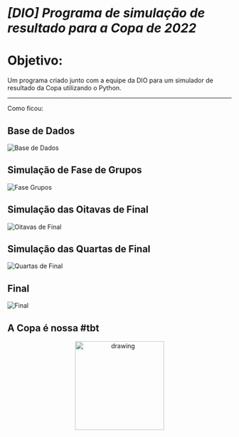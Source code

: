 # *[DIO] Programa de simulação de resultado para a Copa de 2022*

# Objetivo:

Um programa criado junto com a equipe da DIO para um simulador de resultado da Copa utilizando o Python.

---

Como ficou:

## Base de Dados

![Base de Dados](https://user-images.githubusercontent.com/100319396/190702077-de842cb2-4a09-41a4-9a5b-c4e1a804bdb2.jpg)


## Simulação de Fase de Grupos

![Fase Grupos](https://user-images.githubusercontent.com/100319396/190702147-7bf134cc-9596-4752-ba38-b9c550f6236a.jpg)

## Simulação das Oitavas de Final

![Oitavas de Final](https://user-images.githubusercontent.com/100319396/190702230-22707f89-5233-41a0-9891-5ab5dad0f61e.jpg)

## Simulação das Quartas de Final

![Quartas de Final](https://user-images.githubusercontent.com/100319396/190702447-b682c195-7bc3-4bb8-8af3-eaef7859ebae.jpg)

## Final

![Final](https://user-images.githubusercontent.com/100319396/190702539-2a27891d-d541-4d60-b238-8357d33fdd3f.jpg)

## A Copa é nossa #tbt

<p align="center"><img src="https://user-images.githubusercontent.com/100319396/190702741-97924d76-d3f1-4273-8e61-b8218edb0180.jpg" alt="drawing" width="200" /></p>
